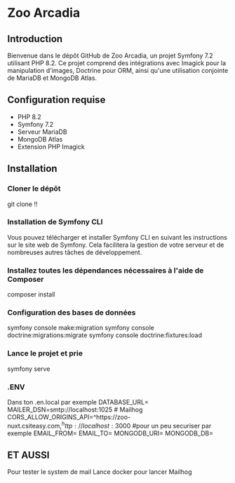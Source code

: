 # Zoo Arcadia

## Introduction
Bienvenue dans le dépôt GitHub de Zoo Arcadia, un projet Symfony 7.2 utilisant PHP 8.2. Ce projet comprend des intégrations avec Imagick pour la manipulation d'images, Doctrine pour ORM, ainsi qu'une utilisation conjointe de MariaDB et MongoDB Atlas.

## Configuration requise
- PHP 8.2
- Symfony 7.2
- Serveur MariaDB
- MongoDB Atlas
- Extension PHP Imagick

## Installation

### Cloner le dépôt
git clone !!

### Installation de Symfony CLI
Vous pouvez télécharger et installer Symfony CLI en suivant les instructions sur le site web de Symfony. Cela facilitera la gestion de votre serveur et de nombreuses autres tâches de développement.

### Installez toutes les dépendances nécessaires à l'aide de Composer
composer install

### Configuration des bases de données
symfony console make:migration 
symfony console doctrine:migrations:migrate
symfony console doctrine:fixtures:load

### Lance le projet et prie
symfony serve



### .ENV
Dans ton .en.local par exemple
DATABASE_URL=
MAILER_DSN=smtp://localhost:1025  # Mailhog
CORS_ALLOW_ORIGINS_API=^https://zoo-nuxt\.csiteasy\.com$,^http://localhost:3000$ #pour un peu securiser par exemple
EMAIL_FROM=
EMAIL_TO=
MONGODB_URI=
MONGODB_DB=

## ET AUSSI

Pour tester le system de mail Lance docker pour lancer  Mailhog




